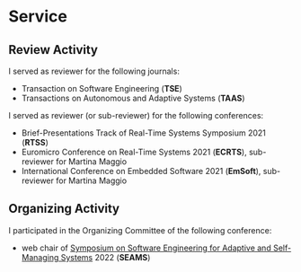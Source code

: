 # Service

## Review Activity

I served as reviewer for the following journals:

 * Transaction on Software Engineering (**TSE**)
 * Transactions on Autonomous and Adaptive Systems (**TAAS**)

I served as reviewer (or sub-reviewer) for the following conferences:

 * Brief-Presentations Track of Real-Time Systems Symposium 2021 (**RTSS**)
 * Euromicro Conference on Real-Time Systems 2021 (**ECRTS**), sub-reviewer for Martina Maggio
 * International Conference on Embedded Software 2021 (**EmSoft**), sub-reviewer for Martina Maggio

## Organizing Activity

I participated in the Organizing Committee of the following conference:

 * web chair of [Symposium on Software Engineering for Adaptive and Self-Managing Systems](https://conf.researchr.org/home/seams-2022) 2022 (**SEAMS**)
